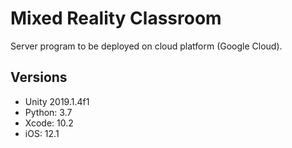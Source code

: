 # Mixed Reality Classroom

Server program to be deployed on cloud platform (Google Cloud).

## Versions
- Unity 2019.1.4f1
- Python: 3.7
- Xcode: 10.2
- iOS: 12.1
